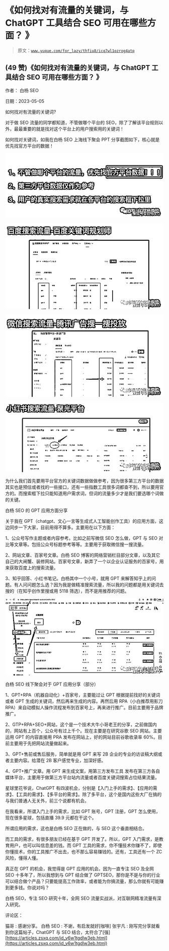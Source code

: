 # 《如何找对有流量的关键词，与 ChatGPT 工具结合 SEO 可用在哪些方面？ 》

> 原文：[`www.yuque.com/for_lazy/thfiu8/icq7wl1ozrog4atp`](https://www.yuque.com/for_lazy/thfiu8/icq7wl1ozrog4atp)



## (49 赞)《如何找对有流量的关键词，与 ChatGPT 工具结合 SEO 可用在哪些方面？ 》 

作者： 白杨 SEO 

日期：2023-05-05 

如何找对有流量的关键词? 

对于做 SEO 流量的同学都知道，不管做哪个平台的 SEO，除了了解该平台规则以外，最最重要的就是找对这个平台上的用户搜索用的关键词！ 

如何找对关键词，如我在白杨 SEO 上海线下聚会 PPT 分享截图如下，核心就是优先找官方平台的数据！ 

![](img/da40dc0dc84b3c836cc258e8d5f431e5.png)  

![](img/8bc6e264a1d740275eee6d8df0462db2.png)  

![](img/103b19c61be7a5d36dbd2616e67ba5d4.png)  

![](img/dac4e8fa7ab6f94c054cd92374d78118.png)  

为什么我们首先要用平台官方的关键词数据做做参考，因为很多第三方平台的数据其实也是预估或者找的一些接口，还有一些指数工具很多词都查不到，所以要用官方的。而搜索框下拉只能知道用户需求词，但词的流量多少才是我们要选哪个词做的关键。 

白杨 SEO 的 GPT 应用方面分享 

关于我在 GPT（chatgpt、文心一言等生成式人工智能创作工具）的应用方面，这边同步一下大家，目前用得不算多。主要用在以下方面： 

1、公众号写作主题或者内容参考。比如之前写微信 SEO 怎么做，GPT 与 SEO 对比等文章等。包括公众号标题参考等等。主要用于获取微信搜一搜流量。 

2、网站文章、百家号文章。白杨 SEO 博客的网络营销栏目部分文章，以及其它自己的大闸蟹、装修网站。百家号文章，新弄了一个以企业认证服务的百家号，用来获取百度上的搜索流量。 

3、知乎回答、小红书笔记。白杨其中一个小号，就用 GPT 来解答知乎上的问题。有人问问题怎么选？因为我是做精准搜索流量，所以我的问题都是用关键词去搜的（在知乎创作里搜或用 5118 筛选），而不是用推荐的问题。 

![](img/77478919ca5720f60b267307f93e7fd5.png)  

白杨 SEO 线下聚会对于 GPT 应用分享（部分） 

1、GPT+RPA（机器自动化）+百家号，主要能过让 GPT 根据提前找好的关键词或者 GPT 生成的关键词，然后再来生成的内容。再然后用 RPA（小白推荐用影刀 RPA）来自动模拟人操作流程发布到百家号上，再来进行推广。目前主要用于品牌推广。 

2、GTP+RPA+SEO+网站，这个是一个技术大牛小哥老王的分享，之前做国内的，网站有上百个，公众号有过上千个。现在主要是在研究谷歌 SEO 网站。主要运用 GPT 的内容直接用 PRA 发布在网站上，好的网站目前谷歌收录率 60%。目前主要用于先把网站流量做起来。 

3、GPT+售前或售后服务，简单就是用 GPT 来写 2B 企业的专业的访谈稿大纲或者主要内容。给潜在 2B 客户感觉专业，加深好感。 

4、GPT+推广文章。用 GPT 来生成文案，用第三方发布工具 发布在第三方各自媒体平台，主要用于做第三方平台站内流量或者百度关键词搜索占位结果流量。 

星球里花爷说，ChatGPT 有四波机会，分别是【入门上手的需求】、【应用的需求】、【工具的需求】、【多平台的需求】。除了多平台，这个是国内这些大厂在搞的与我们普通人无关外，前三个说都有机会。 

在我看来，所谓入门上手的需求，比如 GPT 账号，GPT 注册，GPT 怎么使用，现在很多星球，包括直播 39.9 元都在干这个。 

所谓应用的需求，这也是白杨 SEO 正在做的，与 SEO 这个垂直相结合。 

而工具的需求，有很多朋友已经在基于 GPT 开发了。所以，GPT 入门需求，是教育用户，也可以叫信息差的钱。而 GPT 工具的需求，你不懂技术你赚不了，即使你懂技术，你的工具推广不出去，也不那么容易赚钱的。还有，工具还有一个 ZC 风险，懂得人懂。 

真正在 GPT 的机会，我觉得是 GPT 应用的机会。因为一直专注 SEO 及全网 SEO 十多年了，所以我想到与 GPT 结合做了 GPTSEO，那你是不是与你的行业可以结合做个产品？只要能提高工作效率，或者能为你搞流量，那么你就有可能赚到更多钱。你说对吗？ 

白杨 SEO，专注 SEO 研究十年，全网 SEO 流量实战派，对互联网精准流量有深入研究。 

评论区： 

猫哥 : 感谢分享。 白杨 SEO : 不谢，有启发就好[咖啡] 张宇凡 : 刚写完分享就看到你这篇帖子，ChatGPT 与 SEO 结合，太符合了[强][https://articles.zsxq.com/id_v6w1tgdlw3eb.html](https://articles.zsxq.com/id_v6w1tgdlw3eb.html)